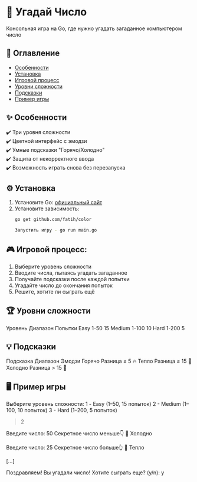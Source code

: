 # 🔢 Угадай Число

Консольная игра на Go, где нужно угадать загаданное компьютером число

## 📌 Оглавление
- [Особенности](#-особенности)
- [Установка](#-установка)
- [Игровой процесс](#-игровой-процесс)
- [Уровни сложности](#-уровни-сложности)
- [Подсказки](#-подсказки)
- [Пример игры](#-пример-игры)

## ✨ Особенности

✔️ Три уровня сложности  
✔️ Цветной интерфейс с эмодзи  
✔️ Умные подсказки "Горячо/Холодно"  
✔️ Защита от некорректного ввода  
✔️ Возможность играть снова без перезапуска  

## ⚙️ Установка

1. Установите Go: [официальный сайт](https://golang.org/dl/)
2. Установите зависимость:
   ```bash
   go get github.com/fatih/color

   Запустить игру - go run main.go

## 🎮 Игровой процесс:

1. Выберите уровень сложности
2. Вводите числа, пытаясь угадать загаданное
3. Получайте подсказки после каждой попытки
4. Угадайте число до окончания попыток
5. Решите, хотите ли сыграть ещё

## 🏆 Уровни сложности
Уровень	Диапазон	Попытки
Easy	1-50	15
Medium	1-100	10
Hard	1-200	5

## 💡 Подсказки
Подсказка	Диапазон	Эмодзи
Горячо	Разница ≤ 5	🔥
Тепло	Разница ≤ 15	🙂
Холодно	Разница > 15	🥶

## 🖥️ Пример игры

Выберите уровень сложности:
1 - Easy (1–50, 15 попыток)
2 - Medium (1–100, 10 попыток)
3 - Hard (1–200, 5 попыток)
> 2

Введите число: 50
Секретное число меньше👇
🥶 Холодно

Введите число: 25
Секретное число больше👆
🙂 Тепло

[...]

Поздравляем! Вы угадали число!
Хотите сыграть еще? (y/n): y
